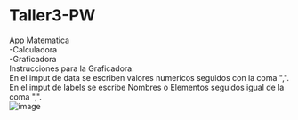 # Taller3-PW
App Matematica\
-Calculadora\
-Graficadora\
Instrucciones para la Graficadora:\
En el imput de data se escriben valores numericos seguidos con la coma ",".\
En el imput de labels se escribe Nombres o Elementos seguidos igual de la coma ",".\
![image](https://user-images.githubusercontent.com/56130919/133915343-21c91683-5d82-49d0-8ab6-d986cdf5ea82.png)
